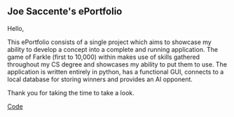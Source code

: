 ## Joe Saccente's ePortfolio 

Hello,

This ePortfolio consists of a single project which aims to showcase my ability to develop a concept into a complete and running application.  The game of Farkle (first to 10,000) within makes use of skills gathered throughout my CS degree and showcases my ability to put them to use.  The application is written entirely in python, has a functional GUI, connects to a local database for storing winners and provides an AI opponent.  

Thank you for taking the time to take a look.  

[Code](https://github.com/saccejoe/Farkle/tree/master/Farkle)

